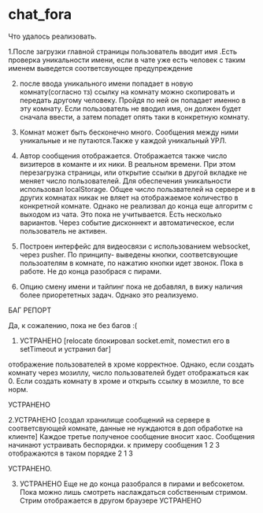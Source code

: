 # chat_fora

Что удалось реализовать.

1.После загрузки главной страницы пользователь вводит имя
 .Есть проверка уникальности имени,
 если в чате уже есть человек с таким именем выведется соответсвующее предупреждение

2. после ввода уникального имени попадает в новую комнату(согласно тз)
ссылку на комнату можно скопировать и передать другому человеку. Пройдя по ней он попадает
именно в эту комнату. Если пользователь не вводил имя, он должен будет сначала ввести, а затем
попадет опять таки в конкретную комнату.

3. Комнат может быть бесконечно много. Сообщения между ними уникальные и не путаются.Также у каждой уникальный УРЛ.

4. Автор сообщения отображается. Отображается также число визитеров в команте и их ники. В реальном времени.
При этом перезагрузка страницы, или открытие ссылки в другой вкладке не меняет число пользователей.
Для обеспечения уникальности использовал localStorage.
Общее число пользвателей на сервере и в других комнатах никак не вляет на отображаемое количество в конкретной комнате.
Однако не реализвал до конца еще алгоритм с выходом из чата. Это пока не учитывается. Есть несколько вариантов.
Через событие дисконнект и автоматическое, если пользователь не активен.

5. Построен интерфейс для видеосвязи с использованием websocket, через pusher. По принципу- выведены кнопки, соответсвующие
пользоателям в комнате, по нажатию кнопки идет звонок. Пока в работе. Не до конца разобрася с пирами.

6. Опцию смену имени и тайпинг пока не добавлял, в вижу наличия более приорететных задач. Однако это реализуемо.


БАГ РЕПОРТ

Да, к сожалению, пока не без багов :(


1. УСТРАНЕНО
[relocate блокировал socket.emit, поместил его в setTimeout и устранил баг]

отображение пользователей в хроме корректное. Однако, если создать комнату через мозиллу, число пользователей
будет отображаться как 0. Если создать комнату в хроме и открыть ссылку в мозилле, то все норм.

УСТРАНЕНО

2.УСТРАНЕНО
[создал хранилище сообщений на сервере в соответсвующей комнате, данные не нуждаются в доп обработке на клиенте]
 Каждое третье полученое сообщение вносит хаос. Сообщения начинают устраивать беспорядки. к примеру сообщения
1
2
3
отображаются в таком порядке
2
1
3

УСТРАНЕНО.

3. УСТРАНЕНО
Еще не до конца разобрался в пирами и вебсокетом. Пока можно лишь смотреть наслаждаться собственным стримом.
Стрим отображается в другом браузере
УСТРАНЕНО
